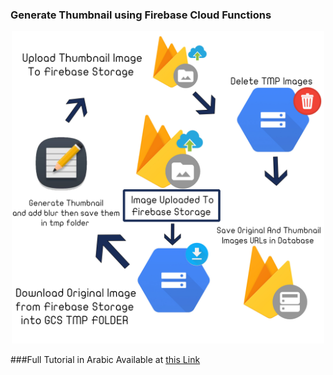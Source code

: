 ### Generate Thumbnail using Firebase Cloud Functions

<p align="center">
  <img src="etc/Scenario.jpg" height="500" alt="Scenario" />
</p>


###Full Tutorial in Arabic Available at [this Link](http://tec-store.org/توليد-الصور-المصغرة-عند-رفع-الصور-firebase-cloud-functions)